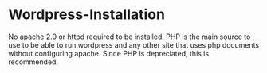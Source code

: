 # Wordpress-Installation
No apache 2.0 or httpd required to be installed. PHP is the main source to use to be able to run wordpress and any other site that uses php documents without configuring apache. Since PHP is depreciated, this is recommended.
